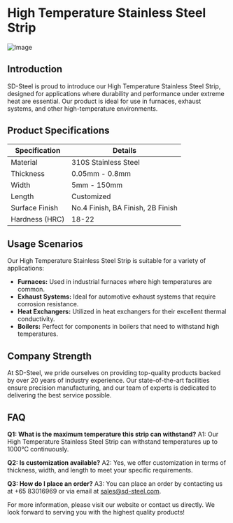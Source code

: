 # High Temperature Stainless Steel Strip

![Image](https://github.com/user-attachments/assets/2567258e-e124-4816-932d-1809bd27ef0b)

## Introduction

SD-Steel is proud to introduce our High Temperature Stainless Steel Strip, designed for applications where durability and performance under extreme heat are essential. Our product is ideal for use in furnaces, exhaust systems, and other high-temperature environments.

## Product Specifications

| Specification | Details |
|---------------|---------|
| Material      | 310S Stainless Steel |
| Thickness     | 0.05mm - 0.8mm |
| Width         | 5mm - 150mm |
| Length        | Customized |
| Surface Finish| No.4 Finish, BA Finish, 2B Finish |
| Hardness (HRC)| 18-22 |

## Usage Scenarios

Our High Temperature Stainless Steel Strip is suitable for a variety of applications:
- **Furnaces:** Used in industrial furnaces where high temperatures are common.
- **Exhaust Systems:** Ideal for automotive exhaust systems that require corrosion resistance.
- **Heat Exchangers:** Utilized in heat exchangers for their excellent thermal conductivity.
- **Boilers:** Perfect for components in boilers that need to withstand high temperatures.

## Company Strength

At SD-Steel, we pride ourselves on providing top-quality products backed by over 20 years of industry experience. Our state-of-the-art facilities ensure precision manufacturing, and our team of experts is dedicated to delivering the best service possible.

## FAQ

**Q1: What is the maximum temperature this strip can withstand?**
A1: Our High Temperature Stainless Steel Strip can withstand temperatures up to 1000°C continuously.

**Q2: Is customization available?**
A2: Yes, we offer customization in terms of thickness, width, and length to meet your specific requirements.

**Q3: How do I place an order?**
A3: You can place an order by contacting us at +65 83016969 or via email at sales@sd-steel.com.

For more information, please visit our website or contact us directly. We look forward to serving you with the highest quality products!